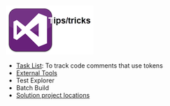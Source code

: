 

![assets/todoList.png](./assets/VisualStudio112x112tips.png)

- [Task List](https://github.com/karenpayneoregon/karenpayneoregon.github.io/blob/master/visual-studio/todo.md): To track code comments that use tokens
- [External Tools](https://github.com/karenpayneoregon/karenpayneoregon.github.io/blob/master/visual-studio/external-tools.md)
- Test Explorer
- Batch Build
- [Solution project locations](https://github.com/karenpayneoregon/karenpayneoregon.github.io/blob/master/visual-studio/Solution-project-locations.md)


